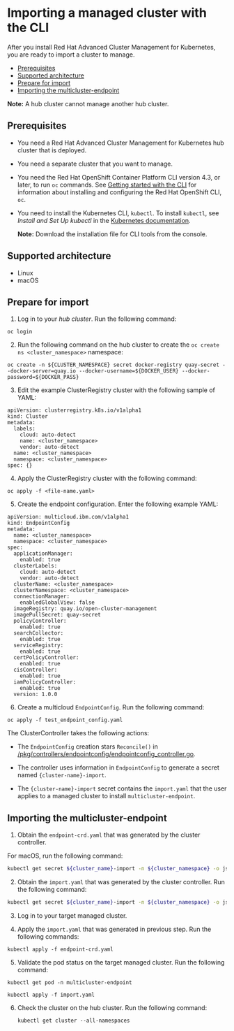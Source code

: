 # Importing a managed cluster with the CLI


After you install Red Hat Advanced Cluster Management for Kubernetes, you are ready to import a cluster to manage.


  - [Prerequisites](#prerequisites)
  - [Supported architecture](#supported-architecture)
  - [Prepare for import](#prepare-for-import)
  - [Importing the multicluster-endpoint](#importing-the-multicluster-endpoint)
    
  **Note:** A hub cluster cannot manage another hub cluster.
    
## Prerequisites

* You need a Red Hat Advanced Cluster Management for Kubernetes hub cluster that is deployed.

* You need a separate cluster that you want to manage.

* You need the Red Hat OpenShift Container Platform CLI version 4.3, or later, to run `oc` commands. See [Getting started with the CLI](https://docs.openshift.com/container-platform/4.3/cli_reference/openshift_cli/getting-started-cli.html) for information about installing and configuring the Red Hat OpenShift CLI, `oc`.

* You need to install the Kubernetes CLI, `kubectl`. To install `kubectl`, see _Install and Set Up kubectl_ in the [Kubernetes documentation](https://kubernetes.io/docs/tasks/tools/install-kubectl/#install-kubectl-on-macos).

  **Note:** Download the installation file for CLI tools from the console.

## Supported architecture

* Linux
* macOS

## Prepare for import

1. Log in to your _hub cluster_. Run the following command:
   
  ```
  oc login
  ```

2. Run the following command on the hub cluster to create the `oc create ns <cluster_namespace>` namespace:

  ```
  oc create -n ${CLUSTER_NAMESPACE} secret docker-registry quay-secret --docker-server=quay.io --docker-username=${DOCKER_USER} --docker-password=${DOCKER_PASS}
  ```
  
3. Edit the example ClusterRegistry cluster with the following sample of YAML:

  ```
  apiVersion: clusterregistry.k8s.io/v1alpha1
  kind: Cluster
  metadata:
    labels:
      cloud: auto-detect
      name: <cluster_namespace>
      vendor: auto-detect
    name: <cluster_namespace>
    namespace: <cluster_namespace>
  spec: {}
  ```

4. Apply the ClusterRegistry cluster with the following command: <!-- I added this step to apply, please confirm (we didn't have one in the draft)-->

  ```
  oc apply -f <file-name.yaml>
  ```
   
5. Create the endpoint configuration. Enter the following example YAML:

  ```
  apiVersion: multicloud.ibm.com/v1alpha1
  kind: EndpointConfig
  metadata:
    name: <cluster_namespace>
    namespace: <cluster_namespace>
  spec:
    applicationManager:
      enabled: true
    clusterLabels:
      cloud: auto-detect
      vendor: auto-detect
    clusterName: <cluster_namespace>
    clusterNamespace: <cluster_namespace>
    connectionManager:
      enabledGlobalView: false
    imageRegistry: quay.io/open-cluster-management
    imagePullSecret: quay-secret
    policyController:
      enabled: true
    searchCollector:
      enabled: true
    serviceRegistry:
      enabled: true
    certPolicyController:
      enabled: true
    cisController:
      enabled: true
    iamPolicyController:
      enabled: true
    version: 1.0.0
  ```
6. Create a multicloud `EndpointConfig`. Run the following command: 

  ```
  oc apply -f test_endpoint_config.yaml
  ```

The ClusterController takes the following actions:

- The `EndpointConfig` creation stars `Reconcile()` in [/pkg/controllers/endpointconfig/endpointconfig_controller.go](https://github.com/open-cluster-management/rcm-controller/blob/master/pkg/controller/endpointconfig/endpointconfig_controller.go).
  
- The controller uses information in `EndpointConfig` to generate a secret named `{cluster-name}-import`.
  
- The `{cluster-name}-import` secret contains the `import.yaml` that the user applies to a managed cluster to install `multicluster-endpoint`.

## Importing the multicluster-endpoint

1. Obtain the `endpoint-crd.yaml` that was generated by the cluster controller.

  For macOS, run the following command:

  ```bash
  kubectl get secret ${cluster_name}-import -n ${cluster_namespace} -o jsonpath={.data.endpoint-crd\\.yaml} | base64 --decode > endpoint-crd.yaml
  ```

2. Obtain the `import.yaml` that was generated by the cluster controller. Run the following command:

  ```bash
  kubectl get secret ${cluster_name}-import -n ${cluster_namespace} -o jsonpath={.data.import\\.yaml} | base64 --decode > import.yaml
  ```

3. Log in to your target managed cluster.
  
4. Apply the `import.yaml` that was generated in previous step. Run the following commands:
  
  ```
  kubectl apply -f endpoint-crd.yaml
  ```

5. Validate the pod status on the target managed cluster. Run the following command:
   
  ```
  kubectl get pod -n multicluster-endpoint
  ```

  ```
  kubectl apply -f import.yaml
  ```

6. Check the cluster on the hub cluster. Run the following command:
   
   ```
   kubectl get cluster --all-namespaces
   ```
